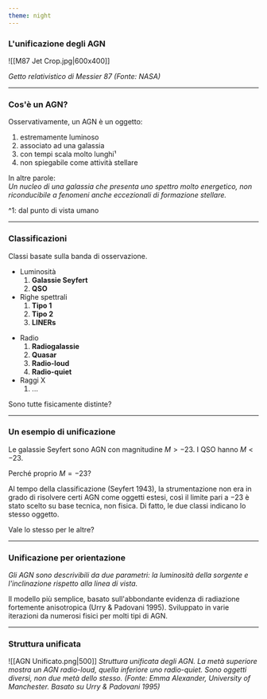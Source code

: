 ```yaml
---
theme: night
---
```

### L'unificazione degli AGN

![[M87 Jet Crop.jpg|600x400]]

*Getto relativistico di Messier 87 (Fonte: NASA)* <!-- element style="font-size: 14px" -->

---

### Cos'è un AGN?
Osservativamente, un AGN è un oggetto:
1. estremamente luminoso
2. associato ad una galassia
3. con tempi scala molto lunghi¹
4. non spiegabile come attività stellare

In altre parole:
\
*Un nucleo di una galassia che presenta uno spettro molto energetico, non riconducibile a fenomeni anche eccezionali di formazione stellare.*

^1: dal punto di vista umano <!-- element style="font-size: 14px" -->

---

### Classificazioni
Classi basate sulla banda di osservazione.

<split even>
<div>

- Luminosità
	1. **Galassie Seyfert**
	2. **QSO**
- Righe spettrali
	1. **Tipo 1**
	2. **Tipo 2**
	3. **LINERs**
</div>

<div>

- Radio
	1. **Radiogalassie**
	2. **Quasar**
	3. **Radio-loud**
	4. **Radio-quiet**
- Raggi X
	1. ...
</div>
</split>

Sono tutte fisicamente distinte?

---

### Un esempio di unificazione
Le galassie Seyfert sono AGN con magnitudine $M>-23$. I QSO hanno $M<-23$.

Perché proprio $M=-23$?

Al tempo della classificazione (Seyfert 1943), la strumentazione non era in grado di risolvere certi AGN come oggetti estesi, così il limite pari a $-23$ è stato scelto su base tecnica, non fisica. Di fatto, le due classi indicano lo stesso oggetto.

Vale lo stesso per le altre?

---

### Unificazione per orientazione
*Gli AGN sono descrivibili da due parametri: la luminosità della sorgente e l'inclinazione rispetto alla linea di vista.*

Il modello più semplice, basato sull'abbondante evidenza di radiazione fortemente anisotropica (Urry & Padovani 1995). Sviluppato in varie iterazioni da numerosi fisici per molti tipi di AGN.

---

### Struttura unificata
![[AGN Unificato.png|500]]
*Struttura unificata degli AGN. La metà superiore mostra un AGN radio-loud, quella inferiore uno radio-quiet. Sono oggetti diversi, non due metà dello stesso. (Fonte: Emma Alexander, University of Manchester. Basato su Urry & Padovani 1995)* <!-- element style="font-size: 14px" -->